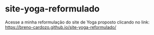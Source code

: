 # site-yoga-reformulado
Acesse a minha reformulação do site de Yoga proposto clicando no link:
https://breno-cardozo.github.io/site-yoga-reformulado/
